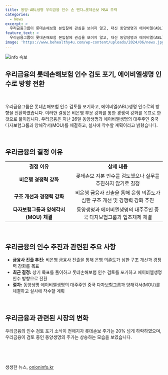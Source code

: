 ```yaml
---
title: 동양·ABL생명 우리금융 인수 손 뗀다…롯데손보 M&A 주력
categories:
  - News
excerpt: >
  우리금융그룹이 롯데손해보험 본입찰에 관심을 보이지 않고, 대신 동양생명과 에이비엘(ABL)생명 인수에 주력하기로 결정했다. 이로써 우리금융은 비은행 부문을 강화하고 경쟁력을 강화하려는 의지가 역설된다. 롯데손보 인수를 검토한 것도 비은행 금융사 진출 추진의 방향성이었으나 결국 인수를 추진하지 않기로 결정했다. 이에 대주주 사모펀드와의 가격 협상에서 이견이 발생한 것으로 보이며, 우리금융의 인수전 불참 소식으로 롯데손보 주가가 급락했지만, 동양생명은 주가가 상승하는 상황이다.
feature_text: >
  우리금융그룹이 롯데손해보험 본입찰에 관심을 보이지 않고, 대신 동양생명과 에이비엘(ABL)생명 인수에 주력하기로 결정했다. 이로써 우리금융은 비은행 부문을 강화하고 경쟁력을 강화하려는 의지가 역설된다. 롯데손보 인수를 검토한 것도 비은행 금융사 진출 추진의 방향성이었으나 결국 인수를 추진하지 않기로 결정했다. 이에 대주주 사모펀드와의 가격 협상에서 이견이 발생한 것으로 보이며, 우리금융의 인수전 불참 소식으로 롯데손보 주가가 급락했지만, 동양생명은 주가가 상승하는 상황이다.
image: 'https://www.behealthy4u.com/wp-content/uploads/2024/06/news.jpg'
---
```


<p><img src="https://www.behealthy4u.com/wp-content/uploads/2024/06/news.jpg" alt="info 속보" /></p>

<h2 data-ke-size="size26">우리금융의 롯데손해보험 인수 검토 포기, 에이비엘생명 인수로 방향 전환</h2>

<p><br></p>

<p data-ke-size="size16">우리금융그룹은 롯데손해보험 인수 검토를 포기하고, 에이비엘(ABL)생명 인수로의 방향을 전환하였습니다. 이러한 결정은 비은행 부문 강화를 통한 경쟁력 강화를 목표로 한 것으로 풀이됩니다. 우리금융은 지난 26일 동양생명과 에이비엘생명의 대주주인 중국 다자보험그룹과 양해각서(MOU)를 체결하고, 실사에 착수할 계획이라고 밝혔습니다.</p>

<p><br></p>

<h2 data-ke-size="size26">우리금융의 결정 이유</h2>

<table>
  <tr>
    <td style="text-align: center; width: 200px;"><b>결정 이유</b></td>
    <td style="text-align: center;"><b>상세 내용</b></td>
  </tr>
  <tr>
    <td style="text-align: center; height: 17px;"><b>비은행 경쟁력 강화</b></td>
    <td style="text-align: center;">롯데손보 지분 인수를 검토했으나 실무를 추진하지 않기로 결정</td>
  </tr>
  <tr>
    <td style="text-align: center; height: 17px;"><b>구조 개선과 경쟁력 강화</b></td>
    <td style="text-align: center;">비은행 금융사 진출을 통해 은행 의존도가 심한 구조 개선 및 경쟁력 강화 추진</td>
  </tr>
  <tr>
    <td style="text-align: center; height: 17px;"><b>다자보험그룹과 양해각서(MOU) 체결</b></td>
    <td style="text-align: center;">동양생명과 에이비엘생명의 대주주인 중국 다자보험그룹과 협조체제 체결</td>
  </tr>
</table>

<p><br></p>

<h2 data-ke-size="size26">우리금융의 인수 추진과 관련된 주요 사항</h2>

<ul>
  <li><b>금융사 진출 추진:</b> 비은행 금융사 진출을 통해 은행 의존도가 심한 구조 개선과 경쟁력 강화를 목표</li>
  <li><b>최근 결정:</b> 상기 목표를 풀이하고 롯데손해보험 인수 검토를 포기하고 에이비엘생명 인수 방향으로 전환</li>
  <li><b>절차:</b> 동양생명·에이비엘생명의 대주주인 중국 다자보험그룹과 양해각서(MOU)를 체결하고 실사에 착수할 계획</li>
</ul>

<p><br></p>

<h2 data-ke-size="size26">우리금융과 관련된 시장의 변화</h2>

<p data-ke-size="size16">우리금융의 인수 검토 포기 소식이 전해지자 롯데손보 주가는 20% 넘게 하락하였으며, 우리금융이 검토 중인 동양생명의 주가는 상승하는 모습을 보였습니다.</p>

<p><br></p>

<p data-ke-size="size16">&nbsp;</p>
생생한 뉴스, <a href="https://onioninfo.kr" rel="dofollow">onioninfo.kr</a>


